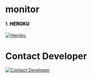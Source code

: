 # monitor



<h4 align="left">1. 𝐇𝐄𝐑𝐎𝐊𝐔</h4>
<p align="left">
<a href='https://dashboard.heroku.com/new?template=https://github.com/darkdev-tech/monitor.git' target="_blank"><img alt='Heroku' src='https://img.shields.io/badge/-Heroku%20Deploy-purple?style=for-the-badge&logo=heroku&logoColor=white'/></a>
</p>


# Contact Developer

[![Contact Developer](https://img.shields.io/badge/Contact_Developer-WhatsApp-green?style=for-the-badge&logo=whatsapp&logoColor=white)](https://wa.me/254107065646)
